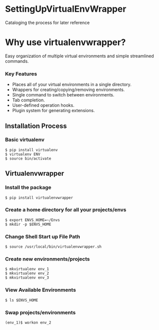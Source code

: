 # SettingUpVirtualEnvWrapper
Cataloging the process for later reference

# Why use virtualenvwrapper?     
Easy organization of multiple virtual environments and simple streamlined commands. 

### Key Features     
* Places all of your virtual environments in a single directory.
* Wrappers for creating/copying/removing environments.
* Single command to switch between environments.
* Tab completion. 
* User-defined operation hooks.
* Plugin system for generating extensions.

## Installation Process    
### Basic virtualenv    
```
$ pip install virtualenv
$ virtualenv ENV
$ source bin/activate
```
## Virtualenvwrapper

### Install the package
```
$ pip install virtualenvwrapper
```
### Create a home directory for all your projects/envs
```
$ export ENVS_HOME=~/Envs
$ mkdir -p $ENVS_HOME
```

### Change Shell Start up File Path
```
$ source /usr/local/bin/virtualenvwrapper.sh
```

### Create new environments/projects    
```
$ mkvirtualenv env_1
$ mkvirtualenv env_2
$ mkvirtualenv env_3
```

### View Available Environments    
```
$ ls $ENVS_HOME
```

### Swap projects/environments    
```
(env_1)$ workon env_2
```
